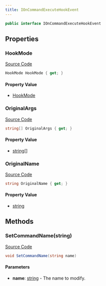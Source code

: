 ```yaml
---
title: IOnCommandExecuteHookEvent
---
```


```csharp
public interface IOnCommandExecuteHookEvent
```

## Properties

### HookMode

[Source Code](https://github.com/swiftly-solution/swiftlys2/blob/main/managed/src/SwiftlyS2.Shared/Modules/Events/EventParams/IOnCommandExecuteHookEvent.cs#L23)

```csharp
HookMode HookMode { get; }
```

#### Property Value

- [HookMode](/docs/api/shared/misc/hookmode)

### OriginalArgs

[Source Code](https://github.com/swiftly-solution/swiftlys2/blob/main/managed/src/SwiftlyS2.Shared/Modules/Events/EventParams/IOnCommandExecuteHookEvent.cs#L18)

```csharp
string[] OriginalArgs { get; }
```

#### Property Value

- [string](https://learn.microsoft.com/dotnet/api/system.string)[]

### OriginalName

[Source Code](https://github.com/swiftly-solution/swiftlys2/blob/main/managed/src/SwiftlyS2.Shared/Modules/Events/EventParams/IOnCommandExecuteHookEvent.cs#L13)

```csharp
string OriginalName { get; }
```

#### Property Value

- [string](https://learn.microsoft.com/dotnet/api/system.string)

## Methods

### SetCommandName(string)

[Source Code](https://github.com/swiftly-solution/swiftlys2/blob/main/managed/src/SwiftlyS2.Shared/Modules/Events/EventParams/IOnCommandExecuteHookEvent.cs#L30)

```csharp
void SetCommandName(string name)
```

#### Parameters

- **name**: [string](https://learn.microsoft.com/dotnet/api/system.string) - The name to modify.

